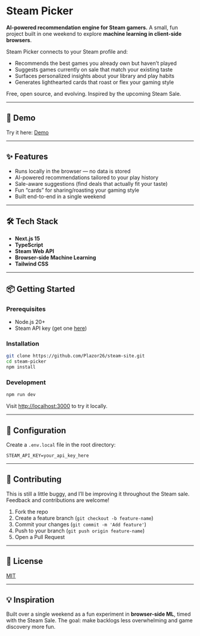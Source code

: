 # Steam Picker

**AI-powered recommendation engine for Steam gamers.**
A small, fun project built in one weekend to explore **machine learning in client-side browsers**.

Steam Picker connects to your Steam profile and:

* Recommends the best games you already own but haven’t played
* Suggests games currently on sale that match your existing taste
* Surfaces personalized insights about your library and play habits
* Generates lighthearted cards that roast or flex your gaming style

Free, open source, and evolving. Inspired by the upcoming Steam Sale.

---

## 🚀 Demo

Try it here: [Demo](steampicker.plazor.xyz)

---

## ✨ Features

* Runs locally in the browser — no data is stored
* AI-powered recommendations tailored to your play history
* Sale-aware suggestions (find deals that actually fit your taste)
* Fun “cards” for sharing/roasting your gaming style
* Built end-to-end in a single weekend

---

## 🛠️ Tech Stack

* **Next.js 15**
* **TypeScript**
* **Steam Web API**
* **Browser-side Machine Learning**
* **Tailwind CSS**

---

## 📦 Getting Started

### Prerequisites

* Node.js 20+
* Steam API key (get one [here](https://steamcommunity.com/dev/apikey))

### Installation

```bash
git clone https://github.com/Plazor26/steam-site.git
cd steam-picker
npm install
```

### Development

```bash
npm run dev
```

Visit [http://localhost:3000](http://localhost:3000) to try it locally.

---

## 🔧 Configuration

Create a `.env.local` file in the root directory:

```env
STEAM_API_KEY=your_api_key_here
```

---

## 🤝 Contributing

This is still a little buggy, and I’ll be improving it throughout the Steam sale.
Feedback and contributions are welcome!

1. Fork the repo
2. Create a feature branch (`git checkout -b feature-name`)
3. Commit your changes (`git commit -m 'Add feature'`)
4. Push to your branch (`git push origin feature-name`)
5. Open a Pull Request

---

## 📝 License

[MIT](LICENSE)

---

## 💡 Inspiration

Built over a single weekend as a fun experiment in **browser-side ML**, timed with the Steam Sale.
The goal: make backlogs less overwhelming and game discovery more fun.
